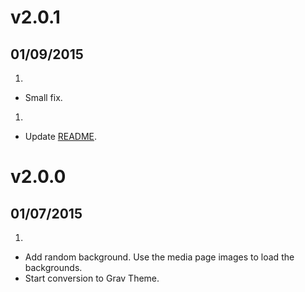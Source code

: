 # v2.0.1
## 01/09/2015

1. [](#bugfix)
  * Small fix.

1. [](#improved)
  * Update [README](README.md).

# v2.0.0
## 01/07/2015

1. [](#new)
  * Add random background. Use the media page images to load the backgrounds.
  * Start conversion to Grav Theme.
